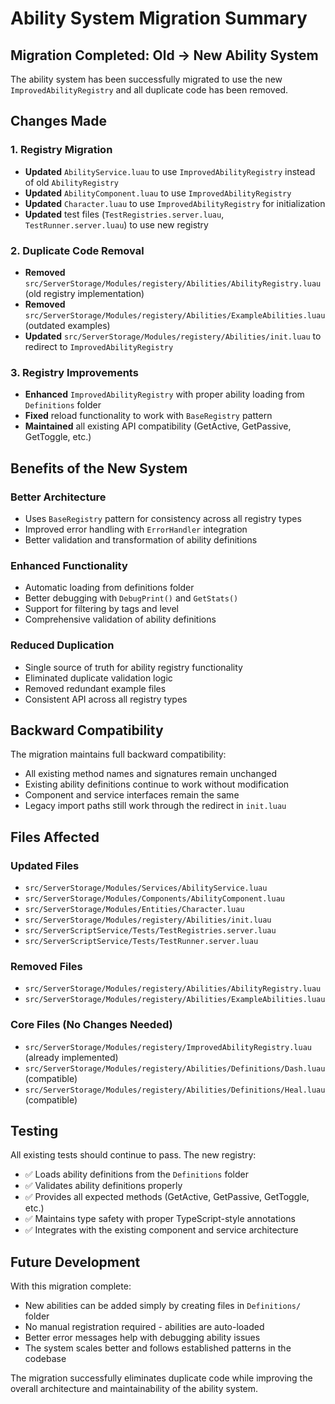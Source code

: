 # Ability System Migration Summary

## Migration Completed: Old → New Ability System

The ability system has been successfully migrated to use the new `ImprovedAbilityRegistry` and all duplicate code has been removed.

## Changes Made

### 1. Registry Migration
- **Updated** `AbilityService.luau` to use `ImprovedAbilityRegistry` instead of old `AbilityRegistry`
- **Updated** `AbilityComponent.luau` to use `ImprovedAbilityRegistry`
- **Updated** `Character.luau` to use `ImprovedAbilityRegistry` for initialization
- **Updated** test files (`TestRegistries.server.luau`, `TestRunner.server.luau`) to use new registry

### 2. Duplicate Code Removal
- **Removed** `src/ServerStorage/Modules/registery/Abilities/AbilityRegistry.luau` (old registry implementation)
- **Removed** `src/ServerStorage/Modules/registery/Abilities/ExampleAbilities.luau` (outdated examples)
- **Updated** `src/ServerStorage/Modules/registery/Abilities/init.luau` to redirect to `ImprovedAbilityRegistry`

### 3. Registry Improvements
- **Enhanced** `ImprovedAbilityRegistry` with proper ability loading from `Definitions` folder
- **Fixed** reload functionality to work with `BaseRegistry` pattern
- **Maintained** all existing API compatibility (GetActive, GetPassive, GetToggle, etc.)

## Benefits of the New System

### Better Architecture
- Uses `BaseRegistry` pattern for consistency across all registry types
- Improved error handling with `ErrorHandler` integration
- Better validation and transformation of ability definitions

### Enhanced Functionality
- Automatic loading from definitions folder
- Better debugging with `DebugPrint()` and `GetStats()`
- Support for filtering by tags and level
- Comprehensive validation of ability definitions

### Reduced Duplication
- Single source of truth for ability registry functionality
- Eliminated duplicate validation logic
- Removed redundant example files
- Consistent API across all registry types

## Backward Compatibility

The migration maintains full backward compatibility:
- All existing method names and signatures remain unchanged
- Existing ability definitions continue to work without modification
- Component and service interfaces remain the same
- Legacy import paths still work through the redirect in `init.luau`

## Files Affected

### Updated Files
- `src/ServerStorage/Modules/Services/AbilityService.luau`
- `src/ServerStorage/Modules/Components/AbilityComponent.luau`
- `src/ServerStorage/Modules/Entities/Character.luau`
- `src/ServerStorage/Modules/registery/Abilities/init.luau`
- `src/ServerScriptService/Tests/TestRegistries.server.luau`
- `src/ServerScriptService/Tests/TestRunner.server.luau`

### Removed Files
- `src/ServerStorage/Modules/registery/Abilities/AbilityRegistry.luau`
- `src/ServerStorage/Modules/registery/Abilities/ExampleAbilities.luau`

### Core Files (No Changes Needed)
- `src/ServerStorage/Modules/registery/ImprovedAbilityRegistry.luau` (already implemented)
- `src/ServerStorage/Modules/registery/Abilities/Definitions/Dash.luau` (compatible)
- `src/ServerStorage/Modules/registery/Abilities/Definitions/Heal.luau` (compatible)

## Testing

All existing tests should continue to pass. The new registry:
- ✅ Loads ability definitions from the `Definitions` folder
- ✅ Validates ability definitions properly
- ✅ Provides all expected methods (GetActive, GetPassive, GetToggle, etc.)
- ✅ Maintains type safety with proper TypeScript-style annotations
- ✅ Integrates with the existing component and service architecture

## Future Development

With this migration complete:
- New abilities can be added simply by creating files in `Definitions/` folder
- No manual registration required - abilities are auto-loaded
- Better error messages help with debugging ability issues
- The system scales better and follows established patterns in the codebase

The migration successfully eliminates duplicate code while improving the overall architecture and maintainability of the ability system.

